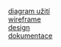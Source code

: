 [diagram užití](diagram_text.md) <br>
[wireframe](wireframe_text.md) <br>
[design](design.md) <br>
[dokumentace](dokumentace.pdf) <br>
 
